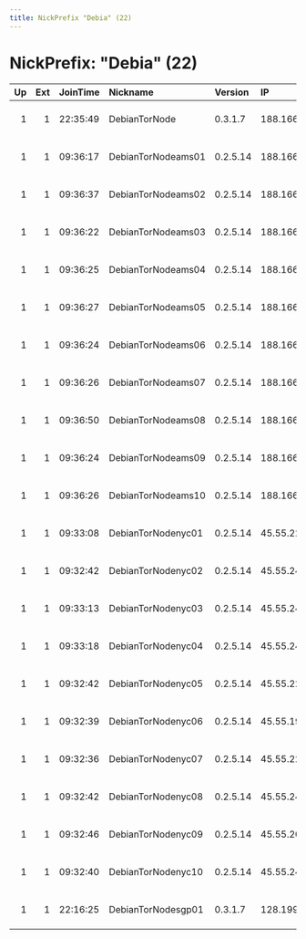 ```yaml
---
title: NickPrefix "Debia" (22)
---
```


# NickPrefix: "Debia" (22)

|   Up |   Ext | JoinTime   | Nickname           | Version   | IP              | AS                  | CC   |   ORp |   Dirp | OS    | Contact                     |   eFamMembers |
|-----:|------:|:-----------|:-------------------|:----------|:----------------|:--------------------|:-----|------:|-------:|:------|:----------------------------|--------------:|
|    1 |     1 | 22:35:49   | DebianTorNode      | 0.3.1.7   | 188.166.235.231 | Digital Ocean, Inc. | sg   |  9001 |   9030 | Linux | Person somebody@example.com |             1 |
|    1 |     1 | 09:36:17   | DebianTorNodeams01 | 0.2.5.14  | 188.166.40.161  | Digital Ocean, Inc. | nl   |  9001 |   9030 | Linux | Person somebody@example.com |             1 |
|    1 |     1 | 09:36:37   | DebianTorNodeams02 | 0.2.5.14  | 188.166.88.176  | Digital Ocean, Inc. | nl   |  9001 |   9030 | Linux | Person somebody@example.com |             1 |
|    1 |     1 | 09:36:22   | DebianTorNodeams03 | 0.2.5.14  | 188.166.88.194  | Digital Ocean, Inc. | nl   |  9001 |   9030 | Linux | Person somebody@example.com |             1 |
|    1 |     1 | 09:36:25   | DebianTorNodeams04 | 0.2.5.14  | 188.166.88.244  | Digital Ocean, Inc. | nl   |  9001 |   9030 | Linux | Person somebody@example.com |             1 |
|    1 |     1 | 09:36:27   | DebianTorNodeams05 | 0.2.5.14  | 188.166.89.11   | Digital Ocean, Inc. | nl   |  9001 |   9030 | Linux | Person somebody@example.com |             1 |
|    1 |     1 | 09:36:24   | DebianTorNodeams06 | 0.2.5.14  | 188.166.87.233  | Digital Ocean, Inc. | nl   |  9001 |   9030 | Linux | Person somebody@example.com |             1 |
|    1 |     1 | 09:36:26   | DebianTorNodeams07 | 0.2.5.14  | 188.166.88.4    | Digital Ocean, Inc. | nl   |  9001 |   9030 | Linux | Person somebody@example.com |             1 |
|    1 |     1 | 09:36:50   | DebianTorNodeams08 | 0.2.5.14  | 188.166.89.26   | Digital Ocean, Inc. | nl   |  9001 |   9030 | Linux | Person somebody@example.com |             1 |
|    1 |     1 | 09:36:24   | DebianTorNodeams09 | 0.2.5.14  | 188.166.89.7    | Digital Ocean, Inc. | nl   |  9001 |   9030 | Linux | Person somebody@example.com |             1 |
|    1 |     1 | 09:36:26   | DebianTorNodeams10 | 0.2.5.14  | 188.166.88.26   | Digital Ocean, Inc. | nl   |  9001 |   9030 | Linux | Person somebody@example.com |             1 |
|    1 |     1 | 09:33:08   | DebianTorNodenyc01 | 0.2.5.14  | 45.55.225.10    | Digital Ocean, Inc. | us   |  9001 |   9030 | Linux | Person somebody@example.com |             1 |
|    1 |     1 | 09:32:42   | DebianTorNodenyc02 | 0.2.5.14  | 45.55.241.199   | Digital Ocean, Inc. | us   |  9001 |   9030 | Linux | Person somebody@example.com |             1 |
|    1 |     1 | 09:33:13   | DebianTorNodenyc03 | 0.2.5.14  | 45.55.240.161   | Digital Ocean, Inc. | us   |  9001 |   9030 | Linux | Person somebody@example.com |             1 |
|    1 |     1 | 09:33:18   | DebianTorNodenyc04 | 0.2.5.14  | 45.55.242.5     | Digital Ocean, Inc. | us   |  9001 |   9030 | Linux | Person somebody@example.com |             1 |
|    1 |     1 | 09:32:42   | DebianTorNodenyc05 | 0.2.5.14  | 45.55.223.195   | Digital Ocean, Inc. | us   |  9001 |   9030 | Linux | Person somebody@example.com |             1 |
|    1 |     1 | 09:32:39   | DebianTorNodenyc06 | 0.2.5.14  | 45.55.199.74    | Digital Ocean, Inc. | us   |  9001 |   9030 | Linux | Person somebody@example.com |             1 |
|    1 |     1 | 09:32:36   | DebianTorNodenyc07 | 0.2.5.14  | 45.55.223.172   | Digital Ocean, Inc. | us   |  9001 |   9030 | Linux | Person somebody@example.com |             1 |
|    1 |     1 | 09:32:42   | DebianTorNodenyc08 | 0.2.5.14  | 45.55.242.110   | Digital Ocean, Inc. | us   |  9001 |   9030 | Linux | Person somebody@example.com |             1 |
|    1 |     1 | 09:32:46   | DebianTorNodenyc09 | 0.2.5.14  | 45.55.200.30    | Digital Ocean, Inc. | us   |  9001 |   9030 | Linux | Person somebody@example.com |             1 |
|    1 |     1 | 09:32:40   | DebianTorNodenyc10 | 0.2.5.14  | 45.55.242.181   | Digital Ocean, Inc. | us   |  9001 |   9030 | Linux | Person somebody@example.com |             1 |
|    1 |     1 | 22:16:25   | DebianTorNodesgp01 | 0.3.1.7   | 128.199.198.247 | Digital Ocean, Inc. | sg   |  9001 |   9030 | Linux | Person somebody@example.com |             1 |
